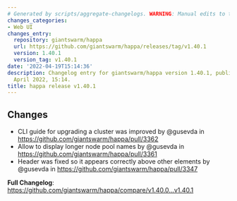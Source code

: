```yaml
---
# Generated by scripts/aggregate-changelogs. WARNING: Manual edits to this files will be overwritten.
changes_categories:
- Web UI
changes_entry:
  repository: giantswarm/happa
  url: https://github.com/giantswarm/happa/releases/tag/v1.40.1
  version: 1.40.1
  version_tag: v1.40.1
date: '2022-04-19T15:14:36'
description: Changelog entry for giantswarm/happa version 1.40.1, published on 19
  April 2022, 15:14.
title: happa release v1.40.1
---
```


## Changes

* CLI guide for upgrading a cluster was improved by @gusevda in https://github.com/giantswarm/happa/pull/3362
* Allow to display longer node pool names by @gusevda in https://github.com/giantswarm/happa/pull/3361
* Header was fixed so it appears correctly above other elements by @gusevda in https://github.com/giantswarm/happa/pull/3347

**Full Changelog**: https://github.com/giantswarm/happa/compare/v1.40.0...v1.40.1
